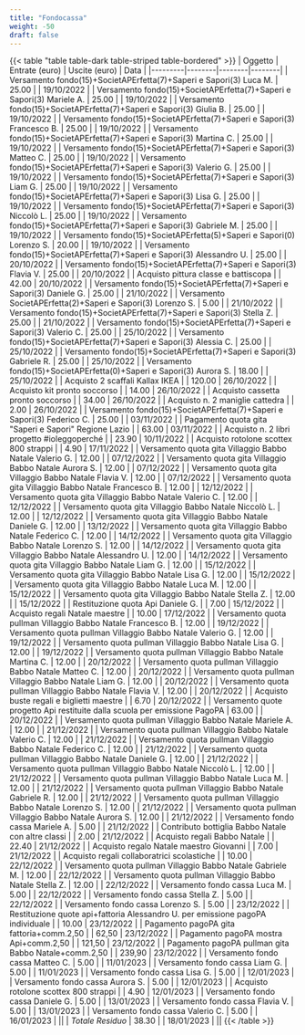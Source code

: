 ```yaml
---
title: "Fondocassa"
weight: -50
draft: false
---
```


{{< table "table table-dark table-striped table-bordered" >}}
| Oggetto | Entrate (euro) | Uscite (euro) | Data |
|---------|--------|--------|--------|
| Versamento fondo(15)+SocietAPErfetta(7)+Saperi e Sapori(3)  Luca M. | 25.00 | | 19/10/2022 | 
| Versamento fondo(15)+SocietAPErfetta(7)+Saperi e Sapori(3)  Mariele A. | 25.00 | | 19/10/2022 | 
| Versamento fondo(15)+SocietAPErfetta(7)+Saperi e Sapori(3)  Giulia B. | 25.00 | | 19/10/2022 | 
| Versamento fondo(15)+SocietAPErfetta(7)+Saperi e Sapori(3)  Francesco B. | 25.00 | | 19/10/2022 | 
| Versamento fondo(15)+SocietAPErfetta(7)+Saperi e Sapori(3)  Martina C. | 25.00 | | 19/10/2022 | 
| Versamento fondo(15)+SocietAPErfetta(7)+Saperi e Sapori(3)  Matteo C. | 25.00 | | 19/10/2022 | 
| Versamento fondo(15)+SocietAPErfetta(7)+Saperi e Sapori(3)  Valerio G. | 25.00 | | 19/10/2022 | 
| Versamento fondo(15)+SocietAPErfetta(7)+Saperi e Sapori(3)  Liam G. | 25.00 | | 19/10/2022 | 
| Versamento fondo(15)+SocietAPErfetta(7)+Saperi e Sapori(3)  Lisa G. | 25.00 | | 19/10/2022 | 
| Versamento fondo(15)+SocietAPErfetta(7)+Saperi e Sapori(3)  Niccolò L. | 25.00 | | 19/10/2022 | 
| Versamento fondo(15)+SocietAPErfetta(7)+Saperi e Sapori(3)  Gabriele M. | 25.00 | | 19/10/2022 | 
| Versamento fondo(15)+SocietAPErfetta(5)+Saperi e Sapori(0)  Lorenzo S. | 20.00 | | 19/10/2022 | 
| Versamento fondo(15)+SocietAPErfetta(7)+Saperi e Sapori(3)  Alessandro U. | 25.00 | | 20/10/2022 | 
| Versamento fondo(15)+SocietAPErfetta(7)+Saperi e Sapori(3)  Flavia V. | 25.00 | | 20/10/2022 | 
| Acquisto pittura classe e battiscopa |  | 42.00 | 20/10/2022 |
| Versamento fondo(15)+SocietAPErfetta(7)+Saperi e Sapori(3)  Daniele G. | 25.00 | | 21/10/2022 | 
| Versamento SocietAPErfetta(2)+Saperi e Sapori(3)  Lorenzo S. | 5.00 | | 21/10/2022 | 
| Versamento fondo(15)+SocietAPErfetta(7)+Saperi e Sapori(3)  Stella Z. | 25.00 | | 21/10/2022 | 
| Versamento fondo(15)+SocietAPErfetta(7)+Saperi e Sapori(3)  Valerio C. | 25.00 | | 25/10/2022 | 
| Versamento fondo(15)+SocietAPErfetta(7)+Saperi e Sapori(3)  Alessia C. | 25.00 | | 25/10/2022 | 
| Versamento fondo(15)+SocietAPErfetta(7)+Saperi e Sapori(3)  Gabriele R. | 25.00 | | 25/10/2022 | 
| Versamento fondo(15)+SocietAPErfetta(0)+Saperi e Sapori(3)  Aurora S. | 18.00 | | 25/10/2022 | 
| Acquisto 2 scaffali Kallax IKEA |  | 120.00 | 26/10/2022 |
| Acquisto kit pronto soccorso |  | 14.00 | 26/10/2022 |
| Acquisto cassetta pronto soccorso |  | 34.00 | 26/10/2022 |
| Acquisto n. 2 maniglie cattedra |  | 2.00 | 26/10/2022 |
| Versamento fondo(15)+SocietAPErfetta(7)+Saperi e Sapori(3)  Federico C. | 25.00 | | 03/11/2022 | 
| Pagamento quota gita "Saperi e Sapori" Regione Lazio |  | 63.00 | 03/11/2022 |
| Acquisto n. 2 libri progetto #ioleggoperché |  | 23.90 | 10/11/2022 |
| Acquisto rotolone scottex 800 strappi |  | 4.90 | 17/11/2022 |
| Versamento quota gita Villaggio Babbo Natale  Valerio G. | 12.00 | | 07/12/2022 | 
| Versamento quota gita Villaggio Babbo Natale  Aurora S. | 12.00 | | 07/12/2022 | 
| Versamento quota gita Villaggio Babbo Natale  Flavia V. | 12.00 | | 07/12/2022 | 
| Versamento quota gita Villaggio Babbo Natale  Francesco B. | 12.00 | | 12/12/2022 | 
| Versamento quota gita Villaggio Babbo Natale  Valerio C. | 12.00 | | 12/12/2022 | 
| Versamento quota gita Villaggio Babbo Natale  Niccolò L. | 12.00 | | 12/12/2022 | 
| Versamento quota gita Villaggio Babbo Natale  Daniele G. | 12.00 | | 13/12/2022 | 
| Versamento quota gita Villaggio Babbo Natale  Federico C. | 12.00 | | 14/12/2022 | 
| Versamento quota gita Villaggio Babbo Natale  Lorenzo S. | 12.00 | | 14/12/2022 | 
| Versamento quota gita Villaggio Babbo Natale  Alessandro U. | 12.00 | | 14/12/2022 | 
| Versamento quota gita Villaggio Babbo Natale  Liam G. | 12.00 | | 15/12/2022 | 
| Versamento quota gita Villaggio Babbo Natale  Lisa G. | 12.00 | | 15/12/2022 | 
| Versamento quota gita Villaggio Babbo Natale  Luca M. | 12.00 | | 15/12/2022 | 
| Versamento quota gita Villaggio Babbo Natale  Stella Z. | 12.00 | | 15/12/2022 |
| Restituzione quota Api Daniele G. |  | 7.00 | 15/12/2022 |
| Acquisto regali Natale maestre |  | 10.00 | 17/12/2022 |
| Versamento quota pullman Villaggio Babbo Natale  Francesco B. | 12.00 | | 19/12/2022 | 
| Versamento quota pullman Villaggio Babbo Natale  Valerio G. | 12.00 | | 19/12/2022 | 
| Versamento quota pullman Villaggio Babbo Natale  Lisa G. | 12.00 | | 19/12/2022 | 
| Versamento quota pullman Villaggio Babbo Natale  Martina C. | 12.00 | | 20/12/2022 | 
| Versamento quota pullman Villaggio Babbo Natale  Matteo C. | 12.00 | | 20/12/2022 | 
| Versamento quota pullman Villaggio Babbo Natale  Liam G. | 12.00 | | 20/12/2022 | 
| Versamento quota pullman Villaggio Babbo Natale  Flavia V. | 12.00 | | 20/12/2022 | 
| Acquisto buste regali e biglietti maestre |  | 6.70 | 20/12/2022 |
| Versamento quote progetto Api restituite dalla scuola per emissione PagoPA | 63.00 | | 20/12/2022 | 
| Versamento quota pullman Villaggio Babbo Natale  Mariele A. | 12.00 | | 21/12/2022 | 
| Versamento quota pullman Villaggio Babbo Natale  Valerio C. | 12.00 | | 21/12/2022 | 
| Versamento quota pullman Villaggio Babbo Natale  Federico C. | 12.00 | | 21/12/2022 |
| Versamento quota pullman Villaggio Babbo Natale  Daniele G. | 12.00 | | 21/12/2022 | 
| Versamento quota pullman Villaggio Babbo Natale  Niccolò L. | 12.00 | | 21/12/2022 |
| Versamento quota pullman Villaggio Babbo Natale  Luca M. | 12.00 | | 21/12/2022 | 
| Versamento quota pullman Villaggio Babbo Natale  Gabriele R. | 12.00 | | 21/12/2022 | 
| Versamento quota pullman Villaggio Babbo Natale  Lorenzo S. | 12.00 | | 21/12/2022 | 
| Versamento quota pullman Villaggio Babbo Natale  Aurora S. | 12.00 | | 21/12/2022 | 
| Versamento fondo cassa  Mariele A. | 5.00 | | 21/12/2022 | 
| Contributo bottiglia Babbo Natale con altre classi |  | 2.00 | 21/12/2022 |
| Acquisto regali Babbo Natale |  | 22.40 | 21/12/2022 |
| Acquisto regalo Natale maestro Giovanni |  | 7.00 | 21/12/2022 |
| Acquisto regali collaboratrici scolastiche |  | 10.00 | 22/12/2022 |
| Versamento quota pullman Villaggio Babbo Natale  Gabriele M. | 12.00 | | 22/12/2022 | 
| Versamento quota pullman Villaggio Babbo Natale  Stella Z. | 12.00 | | 22/12/2022 | 
| Versamento fondo cassa  Luca M. | 5.00 | | 22/12/2022 |
| Versamento fondo cassa  Stella Z. | 5.00 | | 22/12/2022 | 
| Versamento fondo cassa  Lorenzo S. | 5.00 | | 23/12/2022 | 
| Restituzione quote api+fattoria Alessandro U. per emissione pagoPA individuale |  | 10.00 | 23/12/2022 |
| Pagamento pagoPA gita fattoria+comm.2,50 |  | 62,50 | 23/12/2022 |
| Pagamento pagoPA mostra Api+comm.2,50 |  | 121,50 | 23/12/2022 |
| Pagamento pagoPA pullman gita Babbo Natale+comm.2,50 |  | 239,90 | 23/12/2022 |
| Versamento fondo cassa  Matteo C. | 5.00 | | 11/01/2023 | 
| Versamento fondo cassa  Liam G. | 5.00 | | 11/01/2023 |
| Versamento fondo cassa  Lisa G. | 5.00 | | 12/01/2023 | 
| Versamento fondo cassa  Aurora S. | 5.00 | | 12/01/2023 | 
| Acquisto rotolone scottex 800 strappi |  | 4.90 | 12/01/2023 |
| Versamento fondo cassa  Daniele G. | 5.00 | | 13/01/2023 | 
| Versamento fondo cassa  Flavia V. | 5.00 | | 13/01/2023 | 
| Versamento fondo cassa  Valerio C. | 5.00 | | 16/01/2023 | 
||
| *Totale Residuo* | 38.30 | | 18/01/2023 |
||
{{< /table >}}


